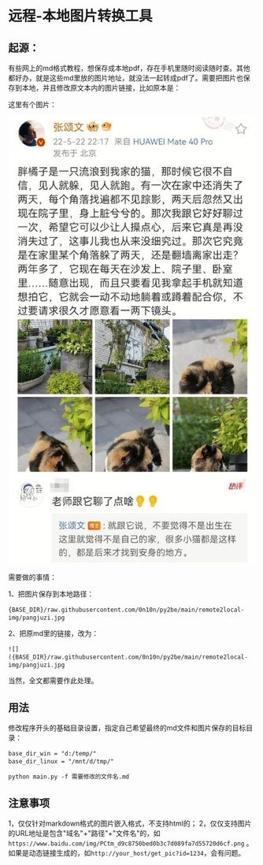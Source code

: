 # 远程-本地图片转换工具

## 起源：
有些网上的md格式教程，想保存成本地pdf，存在手机里随时阅读随时查。其他都好办，就是这些md里放的图片地址，就没法一起转成pdf了。需要把图片也保存到本地，并且修改原文本内的图片链接，比如原本是：


这里有个图片：

![zsw's cat](https://raw.githubusercontent.com/0n10n/py2be/main/remote2local-img/pangjuzi.jpg)


需要做的事情：

1、把图片保存到本地路径：

```
{BASE_DIR}/raw.githubusercontent.com/0n10n/py2be/main/remote2local-img/pangjuzi.jpg
```

2、把原md里的链接，改为：
```
![]({BASE_DIR}/raw.githubusercontent.com/0n10n/py2be/main/remote2local-img/pangjuzi.jpg
```
当然，全文都需要作此处理。

## 用法

修改程序开头的基础目录设置，指定自己希望最终的md文件和图片保存的目标目录：

```
base_dir_win = "d:/temp/"
base_dir_linux = "/mnt/d/tmp/"
```



```
python main.py -f 需要修改的文件名.md
```

## 注意事项
1，仅仅针对markdown格式的图片嵌入格式，不支持html的；
2，仅仅支持图片的URL地址是包含"域名"+"路径"+"文件名"的，如`https://www.baidu.com/img/PCtm_d9c8750bed0b3c7d089fa7d55720d6cf.png` 。如果是动态链接生成的，如`http://your_host/get_pic?id=1234`，会有问题。